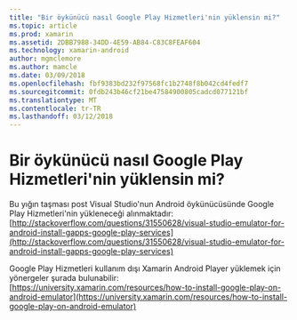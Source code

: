 ```yaml
---
title: "Bir öykünücü nasıl Google Play Hizmetleri'nin yüklensin mi?"
ms.topic: article
ms.prod: xamarin
ms.assetid: 2DBB7988-34DD-4E59-AB84-C83C8FEAF604
ms.technology: xamarin-android
author: mgmclemore
ms.author: mamcle
ms.date: 03/09/2018
ms.openlocfilehash: fbf9383bd232f97568fc1b2748f8b042cd4fedf7
ms.sourcegitcommit: 0fdb243b46cf21be47584900805cadcd077121bf
ms.translationtype: MT
ms.contentlocale: tr-TR
ms.lasthandoff: 03/12/2018
---
```

# <a name="how-do-i-install-google-play-services-in-an-emulator"></a>Bir öykünücü nasıl Google Play Hizmetleri'nin yüklensin mi?

Bu yığın taşması post Visual Studio'nun Android öykünücüsünde Google Play Hizmetleri'nin yükleneceği alınmaktadır: [http://stackoverflow.com/questions/31550628/visual-studio-emulator-for-android-install-gapps-google-play-services](http://stackoverflow.com/questions/31550628/visual-studio-emulator-for-android-install-gapps-google-play-services)

Google Play Hizmetleri kullanım dışı Xamarin Android Player yüklemek için yönergeler şurada bulunabilir: [https://university.xamarin.com/resources/how-to-install-google-play-on-android-emulator](https://university.xamarin.com/resources/how-to-install-google-play-on-android-emulator)
